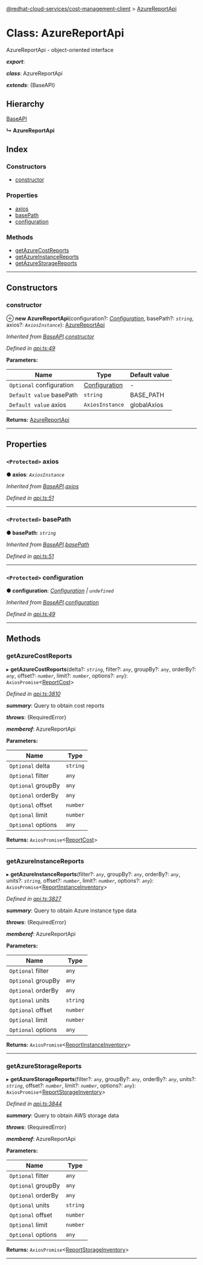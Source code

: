 [@redhat-cloud-services/cost-management-client](../README.md) > [AzureReportApi](../classes/azurereportapi.md)

# Class: AzureReportApi

AzureReportApi - object-oriented interface

*__export__*: 

*__class__*: AzureReportApi

*__extends__*: {BaseAPI}

## Hierarchy

 [BaseAPI](baseapi.md)

**↳ AzureReportApi**

## Index

### Constructors

* [constructor](azurereportapi.md#constructor)

### Properties

* [axios](azurereportapi.md#axios)
* [basePath](azurereportapi.md#basepath)
* [configuration](azurereportapi.md#configuration)

### Methods

* [getAzureCostReports](azurereportapi.md#getazurecostreports)
* [getAzureInstanceReports](azurereportapi.md#getazureinstancereports)
* [getAzureStorageReports](azurereportapi.md#getazurestoragereports)

---

## Constructors

<a id="constructor"></a>

###  constructor

⊕ **new AzureReportApi**(configuration?: *[Configuration](configuration.md)*, basePath?: *`string`*, axios?: *`AxiosInstance`*): [AzureReportApi](azurereportapi.md)

*Inherited from [BaseAPI](baseapi.md).[constructor](baseapi.md#constructor)*

*Defined in [api.ts:49](https://github.com/RedHatInsights/javascript-clients/blob/master/packages/cost-management/api.ts#L49)*

**Parameters:**

| Name | Type | Default value |
| ------ | ------ | ------ |
| `Optional` configuration | [Configuration](configuration.md) | - |
| `Default value` basePath | `string` |  BASE_PATH |
| `Default value` axios | `AxiosInstance` |  globalAxios |

**Returns:** [AzureReportApi](azurereportapi.md)

___

## Properties

<a id="axios"></a>

### `<Protected>` axios

**● axios**: *`AxiosInstance`*

*Inherited from [BaseAPI](baseapi.md).[axios](baseapi.md#axios)*

*Defined in [api.ts:51](https://github.com/RedHatInsights/javascript-clients/blob/master/packages/cost-management/api.ts#L51)*

___
<a id="basepath"></a>

### `<Protected>` basePath

**● basePath**: *`string`*

*Inherited from [BaseAPI](baseapi.md).[basePath](baseapi.md#basepath)*

*Defined in [api.ts:51](https://github.com/RedHatInsights/javascript-clients/blob/master/packages/cost-management/api.ts#L51)*

___
<a id="configuration"></a>

### `<Protected>` configuration

**● configuration**: *[Configuration](configuration.md) \| `undefined`*

*Inherited from [BaseAPI](baseapi.md).[configuration](baseapi.md#configuration)*

*Defined in [api.ts:49](https://github.com/RedHatInsights/javascript-clients/blob/master/packages/cost-management/api.ts#L49)*

___

## Methods

<a id="getazurecostreports"></a>

###  getAzureCostReports

▸ **getAzureCostReports**(delta?: *`string`*, filter?: *`any`*, groupBy?: *`any`*, orderBy?: *`any`*, offset?: *`number`*, limit?: *`number`*, options?: *`any`*): `AxiosPromise`<[ReportCost](../interfaces/reportcost.md)>

*Defined in [api.ts:3810](https://github.com/RedHatInsights/javascript-clients/blob/master/packages/cost-management/api.ts#L3810)*

*__summary__*: Query to obtain cost reports

*__throws__*: {RequiredError}

*__memberof__*: AzureReportApi

**Parameters:**

| Name | Type |
| ------ | ------ |
| `Optional` delta | `string` |
| `Optional` filter | `any` |
| `Optional` groupBy | `any` |
| `Optional` orderBy | `any` |
| `Optional` offset | `number` |
| `Optional` limit | `number` |
| `Optional` options | `any` |

**Returns:** `AxiosPromise`<[ReportCost](../interfaces/reportcost.md)>

___
<a id="getazureinstancereports"></a>

###  getAzureInstanceReports

▸ **getAzureInstanceReports**(filter?: *`any`*, groupBy?: *`any`*, orderBy?: *`any`*, units?: *`string`*, offset?: *`number`*, limit?: *`number`*, options?: *`any`*): `AxiosPromise`<[ReportInstanceInventory](../interfaces/reportinstanceinventory.md)>

*Defined in [api.ts:3827](https://github.com/RedHatInsights/javascript-clients/blob/master/packages/cost-management/api.ts#L3827)*

*__summary__*: Query to obtain Azure instance type data

*__throws__*: {RequiredError}

*__memberof__*: AzureReportApi

**Parameters:**

| Name | Type |
| ------ | ------ |
| `Optional` filter | `any` |
| `Optional` groupBy | `any` |
| `Optional` orderBy | `any` |
| `Optional` units | `string` |
| `Optional` offset | `number` |
| `Optional` limit | `number` |
| `Optional` options | `any` |

**Returns:** `AxiosPromise`<[ReportInstanceInventory](../interfaces/reportinstanceinventory.md)>

___
<a id="getazurestoragereports"></a>

###  getAzureStorageReports

▸ **getAzureStorageReports**(filter?: *`any`*, groupBy?: *`any`*, orderBy?: *`any`*, units?: *`string`*, offset?: *`number`*, limit?: *`number`*, options?: *`any`*): `AxiosPromise`<[ReportStorageInventory](../interfaces/reportstorageinventory.md)>

*Defined in [api.ts:3844](https://github.com/RedHatInsights/javascript-clients/blob/master/packages/cost-management/api.ts#L3844)*

*__summary__*: Query to obtain AWS storage data

*__throws__*: {RequiredError}

*__memberof__*: AzureReportApi

**Parameters:**

| Name | Type |
| ------ | ------ |
| `Optional` filter | `any` |
| `Optional` groupBy | `any` |
| `Optional` orderBy | `any` |
| `Optional` units | `string` |
| `Optional` offset | `number` |
| `Optional` limit | `number` |
| `Optional` options | `any` |

**Returns:** `AxiosPromise`<[ReportStorageInventory](../interfaces/reportstorageinventory.md)>

___

